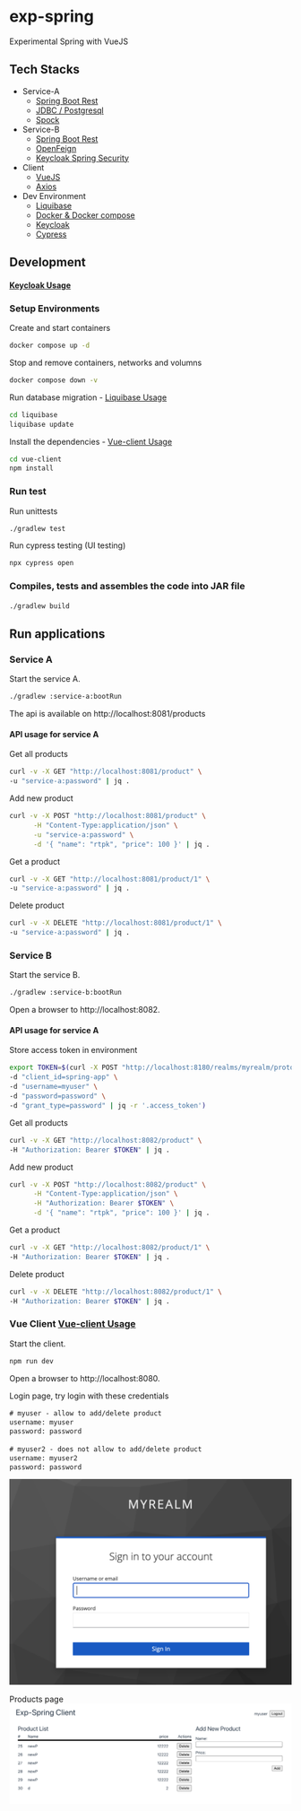 # exp-spring
Experimental Spring with VueJS
## Tech Stacks
* Service-A
  * [Spring Boot Rest](https://spring.io/guides/tutorials/rest/)
  * [JDBC / Postgresql](https://spring.io/projects/spring-data-jdbc)
  * [Spock](https://spockframework.org/)
* Service-B
  * [Spring Boot Rest](https://spring.io/guides/tutorials/rest/)
  * [OpenFeign](https://github.com/OpenFeign/feign)
  * [Keycloak Spring Security](https://www.keycloak.org/docs/latest/securing_apps/#_spring_security_adapter)
* Client
  * [VueJS](https://vuejs.org/)
  * [Axios](https://github.com/axios/axios)
* Dev Environment
  * [Liquibase](https://www.liquibase.org/)
  * [Docker & Docker compose](https://www.docker.com/)
  * [Keycloak](www.keycloak.org)
  * [Cypress](https://www.cypress.io/)


## Development

#### [Keycloak Usage](./realm/README.md)
#### 
### Setup Environments
Create and start containers
```bash
docker compose up -d
```

Stop and remove containers, networks and volumns
```bash
docker compose down -v
```

Run database migration - [Liquibase Usage](./liquibase/README.md)
```bash
cd liquibase
liquibase update
```

Install the dependencies - [Vue-client Usage](./vue-client/README.md)
```bash
cd vue-client
npm install
```

### Run test
Run unittests
```bash
./gradlew test
```

Run cypress testing (UI testing)
```bash
npx cypress open
```

### Compiles, tests and assembles the code into JAR file
```bash
./gradlew build
```

## Run applications
### Service A
Start the service A.
```bash
./gradlew :service-a:bootRun
```
The api is available on http://localhost:8081/products
#### API usage for service A
Get all products
```bash
curl -v -X GET "http://localhost:8081/product" \
-u "service-a:password" | jq .
```

Add new product
```bash
curl -v -X POST "http://localhost:8081/product" \
      -H "Content-Type:application/json" \
      -u "service-a:password" \
      -d '{ "name": "rtpk", "price": 100 }' | jq .
```

Get a product
```bash
curl -v -X GET "http://localhost:8081/product/1" \
-u "service-a:password" | jq .
```

Delete product
```bash
curl -v -X DELETE "http://localhost:8081/product/1" \
-u "service-a:password" | jq .
```
### Service B
Start the service B.
```bash
./gradlew :service-b:bootRun
```
Open a browser to http://localhost:8082.
#### API usage for service A
Store access token in environment
```bash
export TOKEN=$(curl -X POST "http://localhost:8180/realms/myrealm/protocol/openid-connect/token" \
-d "client_id=spring-app" \
-d "username=myuser" \
-d "password=password" \
-d "grant_type=password" | jq -r '.access_token')
```

Get all products
```bash
curl -v -X GET "http://localhost:8082/product" \
-H "Authorization: Bearer $TOKEN" | jq .
````

Add new product
```bash
curl -v -X POST "http://localhost:8082/product" \
      -H "Content-Type:application/json" \
      -H "Authorization: Bearer $TOKEN" \
      -d '{ "name": "rtpk", "price": 100 }' | jq .
```

Get a product
```bash
curl -v -X GET "http://localhost:8082/product/1" \
-H "Authorization: Bearer $TOKEN" | jq .
```

Delete product
```bash
curl -v -X DELETE "http://localhost:8082/product/1" \
-H "Authorization: Bearer $TOKEN" | jq .
```
### Vue Client [Vue-client Usage](./vue-client/README.md)
Start the client.
```bash
npm run dev
```
Open a browser to http://localhost:8080.

Login page, try login with these credentials
```
# myuser - allow to add/delete product
username: myuser
password: password

# myuser2 - does not allow to add/delete product
username: myuser2
password: password
```
![vue-client-login](./img/vue-client-login.png)

Products page
![vue-client-product](./img/vue-client-products.png)


